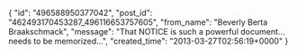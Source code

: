  {
   "id": "496588950377042",
   "post_id": "462493170453287_496116653757605",
   "from_name": "Beverly Berta Braakschmack",
   "message": "That NOTICE is such a powerful document... needs to be memorized...",
   "created_time": "2013-03-27T02:56:19+0000"
 }
